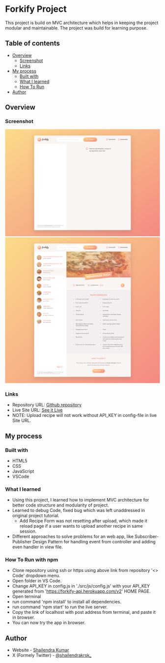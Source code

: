 # Forkify Project

This project is build on MVC architecture which helps in keeping the project modular and maintainable. The project was build for learning purpose.

## Table of contents

- [Overview](#overview)
  - [Screenshot](#screenshot)
  - [Links](#links)
- [My process](#my-process)
  - [Built with](#built-with)
  - [What I learned](#what-i-learned)
  - [How To Run](#how-to-run-with-npm)
- [Author](#author)

## Overview

### Screenshot

![](./Screenshot-1.png)
![](./Screenshot-2.png)

### Links

- Repository URL: [Github repository](https://github.com/develover-sk/forkify-app)
- Live Site URL: [See it Live]()
- NOTE: Upload recipe will not work without API_KEY in config-file in live Site URL.

## My process

### Built with

- HTML5
- CSS
- JavaScript
- VSCode

### What I learned

- Using this project, I learned how to implement MVC architecture for better code structure and modularity of project.
- Learned to debug Code, fixed bug which was left unaddressed in original project tutorial.
  - Add Recipe Form was not resetting after upload, which made it reload page if a user wants to upload another recipe in same session.
- Different approaches to solve problems for an web app, like Subscriber-Publisher Design Pattern for handling event from controller and adding even handler in view file.

### How To Run with npm

- Clone repository using ssh or https using above link from repository '<> Code' dropdown menu.
- Open folder in VS Code.
- Change API_KEY in config.js in './src/js/config.js' with your API_KEY generated from 'https://forkify-api.herokuapp.com/v2' HOME PAGE.
- Open terminal
- run command 'npm install' to install all dependencies.
- run command 'npm start' to run the live server.
- Copy the link of localhost with post address from terminal, and paste it in browser.
- You can now try the app in browser.

## Author

- Website - [Shailendra Kumar](https://www.shailendra.xyz)
- X (Formely Twitter) - [@shailendrakrsk\_](https://www.twitter.com/shailendrakrsk_)
